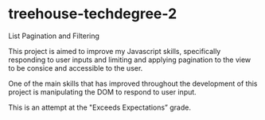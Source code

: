 # treehouse-techdegree-2
List Pagination and Filtering

This project is aimed to improve my Javascript skills, specifically responding to user inputs and limiting and applying pagination to the view to be consice and accessible to the user.

One of the main skills that has improved throughout the development of this project is manipulating the DOM to respond to user input. 

This is an attempt at the "Exceeds Expectations” grade. 